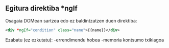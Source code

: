 ## Egitura direktiba *ngIf

Osagaia DOMean sartzea edo ez baldintzatzen duen direktiba:

```xml
<div *ngIf="condition" class="name">{{name}}</div>
```

Ezabatu (ez ezkutatu):
 -errendimendu hobea
 -memoria kontsumo txikiagoa




